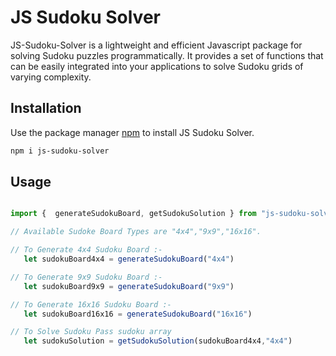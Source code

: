 # JS Sudoku Solver

JS-Sudoku-Solver is a lightweight and efficient Javascript package for solving Sudoku puzzles programmatically. It provides a set of functions that can be easily integrated into your applications to solve Sudoku grids of varying complexity.

## Installation

Use the package manager [npm](https://www.npmjs.com/package/js-sudoku-solver) to install JS Sudoku Solver.

```bash
npm i js-sudoku-solver
```

## Usage

```javascript

import {  generateSudokuBoard, getSudokuSolution } from "js-sudoku-solver";

// Available Sudoke Board Types are "4x4","9x9","16x16".

// To Generate 4x4 Sudoku Board :- 
   let sudokuBoard4x4 = generateSudokuBoard("4x4")

// To Generate 9x9 Sudoku Board :- 
   let sudokuBoard9x9 = generateSudokuBoard("9x9")

// To Generate 16x16 Sudoku Board :- 
   let sudokuBoard16x16 = generateSudokuBoard("16x16")

// To Solve Sudoku Pass sudoku array 
   let sudokuSolution = getSudokuSolution(sudokuBoard4x4,"4x4")


```
